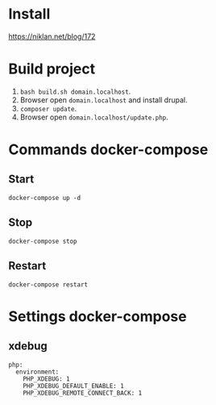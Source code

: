 # Install
https://niklan.net/blog/172

# Build project

1. ```bash build.sh domain.localhost```.
2. Browser open `domain.localhost` and install drupal.
3. ```composer update```.
4. Browser open `domain.localhost/update.php`.

# Commands docker-compose

## Start

~~~
docker-compose up -d
~~~

## Stop

~~~
docker-compose stop
~~~

## Restart

~~~
docker-compose restart
~~~

# Settings docker-compose

## xdebug

~~~
php:
  environment:
    PHP_XDEBUG: 1
    PHP_XDEBUG_DEFAULT_ENABLE: 1
    PHP_XDEBUG_REMOTE_CONNECT_BACK: 1
~~~
